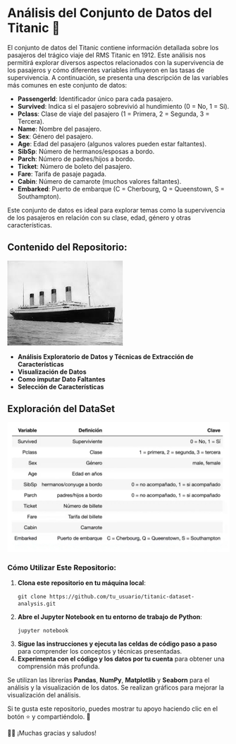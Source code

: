 <!DOCTYPE html>
<html lang="es">
<head>
    <meta charset="UTF-8">
    <meta name="viewport" content="width=device-width, initial-scale=1.0">
    <title>Análisis del Conjunto de Datos del Titanic 🚢</title>
</head>
<body>
    <h1>Análisis del Conjunto de Datos del Titanic 🚢</h1>
    <p>El conjunto de datos del Titanic contiene información detallada sobre los pasajeros del trágico viaje del RMS Titanic en 1912. Este análisis nos permitirá explorar diversos aspectos relacionados con la supervivencia de los pasajeros y cómo diferentes variables influyeron en las tasas de supervivencia. A continuación, se presenta una descripción de las variables más comunes en este conjunto de datos:</p>
    <ul>
        <li><strong>PassengerId</strong>: Identificador único para cada pasajero.</li>
        <li><strong>Survived</strong>: Indica si el pasajero sobrevivió al hundimiento (0 = No, 1 = Sí).</li>
        <li><strong>Pclass</strong>: Clase de viaje del pasajero (1 = Primera, 2 = Segunda, 3 = Tercera).</li>
        <li><strong>Name</strong>: Nombre del pasajero.</li>
        <li><strong>Sex</strong>: Género del pasajero.</li>
        <li><strong>Age</strong>: Edad del pasajero (algunos valores pueden estar faltantes).</li>
        <li><strong>SibSp</strong>: Número de hermanos/esposas a bordo.</li>
        <li><strong>Parch</strong>: Número de padres/hijos a bordo.</li>
        <li><strong>Ticket</strong>: Número de boleto del pasajero.</li>
        <li><strong>Fare</strong>: Tarifa de pasaje pagada.</li>
        <li><strong>Cabin</strong>: Número de camarote (muchos valores faltantes).</li>
        <li><strong>Embarked</strong>: Puerto de embarque (C = Cherbourg, Q = Queenstown, S = Southampton).</li>
    </ul>
    <p>Este conjunto de datos es ideal para explorar temas como la supervivencia de los pasajeros en relación con su clase, edad, género y otras características.</p>
    <h2>Contenido del Repositorio:</h2>
    <img src="Imagenes/Titanic.jpg" alt="Titanic">
    <ul>
        <li><strong>Análisis Exploratorio de Datos y Técnicas de Extracción de Características</strong></li>
        <li><strong>Visualización de Datos</strong></li>
        <li><strong>Como imputar Dato Faltantes</strong></li>
        <li><strong>Selección de Características</strong></li>
    </ul>
    <h2>Exploración del DataSet</h2>
    <img src="Imagenes/Datos_Titanic.jpg" alt="Datos del Titanic">
    <h3>Cómo Utilizar Este Repositorio:</h3>
    <ol>
        <li><strong>Clona este repositorio en tu máquina local</strong>:
            <pre><code>git clone https://github.com/tu_usuario/titanic-dataset-analysis.git</code></pre>
        </li>
        <li><strong>Abre el Jupyter Notebook en tu entorno de trabajo de Python</strong>:
            <pre><code>jupyter notebook</code></pre>
        </li>
        <li><strong>Sigue las instrucciones y ejecuta las celdas de código paso a paso</strong> para comprender los conceptos y técnicas presentadas.</li>
        <li><strong>Experimenta con el código y los datos por tu cuenta</strong> para obtener una comprensión más profunda.</li>
    </ol>
    <p>Se utilizan las librerías <strong>Pandas</strong>, <strong>NumPy</strong>, <strong>Matplotlib</strong> y <strong>Seaborn</strong> para el análisis y la visualización de los datos. Se realizan gráficos para mejorar la visualización del análisis.</p>
    <p>Si te gusta este repositorio, puedes mostrar tu apoyo haciendo clic en el botón ⭐️ y compartiéndolo. 🦄</p>
    <p>👩‍💻 ¡Muchas gracias y saludos!</p>
</body>
</html>
